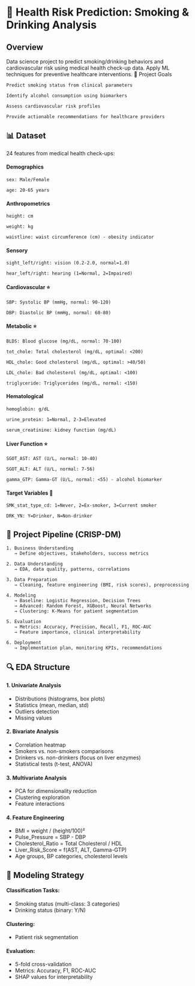 # 🏥 Health Risk Prediction: Smoking & Drinking Analysis
## Overview

Data science project to predict smoking/drinking behaviors and cardiovascular risk using medical health check-up data. Apply ML techniques for preventive healthcare interventions.
🎯 Project Goals

    Predict smoking status from clinical parameters

    Identify alcohol consumption using biomarkers

    Assess cardiovascular risk profiles

    Provide actionable recommendations for healthcare providers

## 📊 Dataset

24 features from medical health check-ups:
#### Demographics

    sex: Male/Female

    age: 20-65 years

#### Anthropometrics

    height: cm

    weight: kg

    waistline: waist circumference (cm) - obesity indicator

#### Sensory

    sight_left/right: vision (0.2-2.0, normal=1.0)

    hear_left/right: hearing (1=Normal, 2=Impaired)

#### Cardiovascular ⭐

    SBP: Systolic BP (mmHg, normal: 90-120)

    DBP: Diastolic BP (mmHg, normal: 60-80)

#### Metabolic ⭐

    BLDS: Blood glucose (mg/dL, normal: 70-100)

    tot_chole: Total cholesterol (mg/dL, optimal: <200)

    HDL_chole: Good cholesterol (mg/dL, optimal: >40/50)

    LDL_chole: Bad cholesterol (mg/dL, optimal: <100)

    triglyceride: Triglycerides (mg/dL, normal: <150)

#### Hematological

    hemoglobin: g/dL

    urine_protein: 1=Normal, 2-3=Elevated

    serum_creatinine: kidney function (mg/dL)

#### Liver Function ⭐

    SGOT_AST: AST (U/L, normal: 10-40)

    SGOT_ALT: ALT (U/L, normal: 7-56)

    gamma_GTP: Gamma-GT (U/L, normal: <55) - alcohol biomarker

#### Target Variables 🎯

    SMK_stat_type_cd: 1=Never, 2=Ex-smoker, 3=Current smoker

    DRK_YN: Y=Drinker, N=Non-drinker

## 🔄 Project Pipeline (CRISP-DM)

```
1. Business Understanding
   → Define objectives, stakeholders, success metrics

2. Data Understanding
   → EDA, data quality, patterns, correlations

3. Data Preparation
   → Cleaning, feature engineering (BMI, risk scores), preprocessing

4. Modeling
   → Baseline: Logistic Regression, Decision Trees
   → Advanced: Random Forest, XGBoost, Neural Networks
   → Clustering: K-Means for patient segmentation

5. Evaluation
   → Metrics: Accuracy, Precision, Recall, F1, ROC-AUC
   → Feature importance, clinical interpretability

6. Deployment
   → Implementation plan, monitoring KPIs, recommendations
```

## 🔍 EDA Structure
#### 1. Univariate Analysis
- Distributions (histograms, box plots)
- Statistics (mean, median, std)
- Outliers detection
- Missing values

#### 2. Bivariate Analysis

- Correlation heatmap
- Smokers vs. non-smokers comparisons
- Drinkers vs. non-drinkers (focus on liver enzymes)
- Statistical tests (t-test, ANOVA)

#### 3. Multivariate Analysis
- PCA for dimensionality reduction
- Clustering exploration
- Feature interactions

#### 4. Feature Engineering
- BMI = weight / (height/100)²
- Pulse_Pressure = SBP - DBP
- Cholesterol_Ratio = Total Cholesterol / HDL
- Liver_Risk_Score = f(AST, ALT, Gamma-GTP)
- Age groups, BP categories, cholesterol levels

## 🤖 Modeling Strategy

#### Classification Tasks:
- Smoking status (multi-class: 3 categories)
- Drinking status (binary: Y/N)

#### Clustering:
- Patient risk segmentation

#### Evaluation:
- 5-fold cross-validation
- Metrics: Accuracy, F1, ROC-AUC
- SHAP values for interpretability
